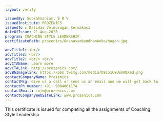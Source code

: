 ```yaml
---
layout: verify

issuedBy: Subrahmaniam, S R V
issuedInstitute: PROZENICS
issuedTo : Kalidas Velmurugan Sermakasi
dateOfIssue: 21.Aug.2020
program: COACHING STYLE LEADERSHIP
certificatePath: prozenics/GnanasambandhamAnbazhagan.jpg

advTitle1: <br/>
advTitle2: <br/>
advTitle2: <br/> <br/>
advCTAName: Learn more
advCTALink: http://prozenics.com/
advBGImagelink: https://pbs.twimg.com/media/D9Lo1C9UwAA0Xed.png
contactCompanyName: Prozenics 
contactMsg: Give us a call or send us an email and we will get back to you as soon as possible!
contactPh_number: +91- 9884061174
contactEmail: info@prozenics.com
contactCompanyWebSiteLink: www.prozenics.com
---
```

This certificate is issued for completing all the assignments of Coaching Style Leadership